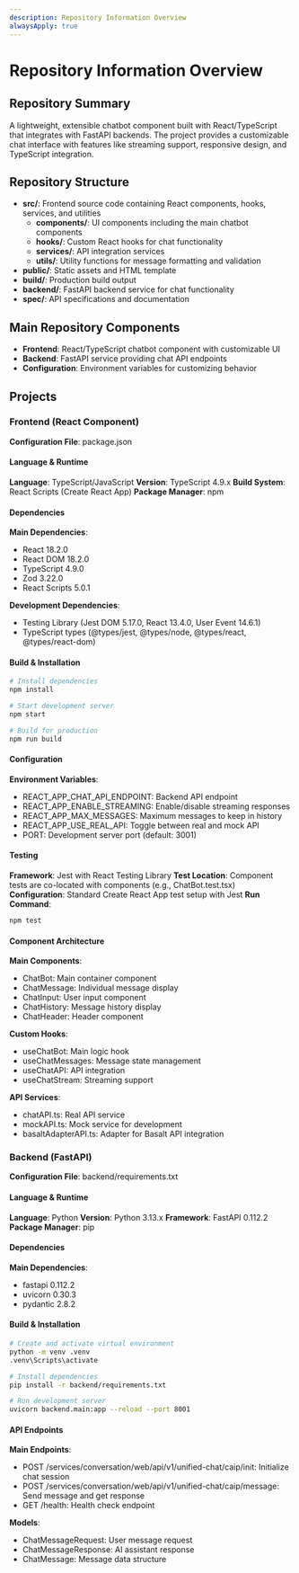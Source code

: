 ```yaml
---
description: Repository Information Overview
alwaysApply: true
---
```


# Repository Information Overview

## Repository Summary
A lightweight, extensible chatbot component built with React/TypeScript that integrates with FastAPI backends. The project provides a customizable chat interface with features like streaming support, responsive design, and TypeScript integration.

## Repository Structure
- **src/**: Frontend source code containing React components, hooks, services, and utilities
  - **components/**: UI components including the main chatbot components
  - **hooks/**: Custom React hooks for chat functionality
  - **services/**: API integration services
  - **utils/**: Utility functions for message formatting and validation
- **public/**: Static assets and HTML template
- **build/**: Production build output
- **backend/**: FastAPI backend service for chat functionality
- **spec/**: API specifications and documentation

## Main Repository Components
- **Frontend**: React/TypeScript chatbot component with customizable UI
- **Backend**: FastAPI service providing chat API endpoints
- **Configuration**: Environment variables for customizing behavior

## Projects

### Frontend (React Component)
**Configuration File**: package.json

#### Language & Runtime
**Language**: TypeScript/JavaScript
**Version**: TypeScript 4.9.x
**Build System**: React Scripts (Create React App)
**Package Manager**: npm

#### Dependencies
**Main Dependencies**:
- React 18.2.0
- React DOM 18.2.0
- TypeScript 4.9.0
- Zod 3.22.0
- React Scripts 5.0.1

**Development Dependencies**:
- Testing Library (Jest DOM 5.17.0, React 13.4.0, User Event 14.6.1)
- TypeScript types (@types/jest, @types/node, @types/react, @types/react-dom)

#### Build & Installation
```bash
# Install dependencies
npm install

# Start development server
npm start

# Build for production
npm run build
```

#### Configuration
**Environment Variables**:
- REACT_APP_CHAT_API_ENDPOINT: Backend API endpoint
- REACT_APP_ENABLE_STREAMING: Enable/disable streaming responses
- REACT_APP_MAX_MESSAGES: Maximum messages to keep in history
- REACT_APP_USE_REAL_API: Toggle between real and mock API
- PORT: Development server port (default: 3001)

#### Testing
**Framework**: Jest with React Testing Library
**Test Location**: Component tests are co-located with components (e.g., ChatBot.test.tsx)
**Configuration**: Standard Create React App test setup with Jest
**Run Command**:
```bash
npm test
```

#### Component Architecture
**Main Components**:
- ChatBot: Main container component
- ChatMessage: Individual message display
- ChatInput: User input component
- ChatHistory: Message history display
- ChatHeader: Header component

**Custom Hooks**:
- useChatBot: Main logic hook
- useChatMessages: Message state management
- useChatAPI: API integration
- useChatStream: Streaming support

**API Services**:
- chatAPI.ts: Real API service
- mockAPI.ts: Mock service for development
- basaltAdapterAPI.ts: Adapter for Basalt API integration

### Backend (FastAPI)
**Configuration File**: backend/requirements.txt

#### Language & Runtime
**Language**: Python
**Version**: Python 3.13.x
**Framework**: FastAPI 0.112.2
**Package Manager**: pip

#### Dependencies
**Main Dependencies**:
- fastapi 0.112.2
- uvicorn 0.30.3
- pydantic 2.8.2

#### Build & Installation
```bash
# Create and activate virtual environment
python -m venv .venv
.venv\Scripts\activate

# Install dependencies
pip install -r backend/requirements.txt

# Run development server
uvicorn backend.main:app --reload --port 8001
```

#### API Endpoints
**Main Endpoints**:
- POST /services/conversation/web/api/v1/unified-chat/caip/init: Initialize chat session
- POST /services/conversation/web/api/v1/unified-chat/caip/message: Send message and get response
- GET /health: Health check endpoint

**Models**:
- ChatMessageRequest: User message request
- ChatMessageResponse: AI assistant response
- ChatMessage: Message data structure